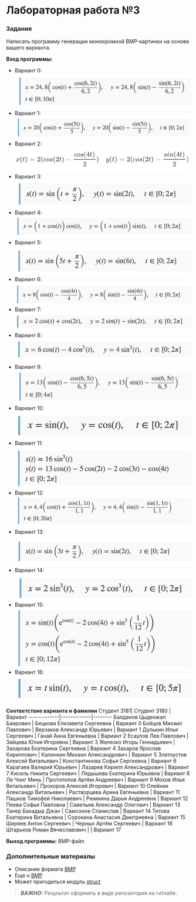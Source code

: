 # Лабораторная работа  №3

### Задание
Написать программу генерации монохромной BMP-картинки на основе вашего варианта.

**Вход программы:**
* Вариант 0: ![task0](./tasks/task0.png)
* Вариант 1: ![task1](./tasks/task1.png)
* Вариант 2: ![task2](./tasks/task2.png)
* Вариант 3: ![task3](./tasks/task3.png)
* Вариант 4: ![task4](./tasks/task4.png)
* Вариант 5: ![task5](./tasks/task5.png)
* Вариант 6: ![task6](./tasks/task6.png)
* Вариант 7: ![task7](./tasks/task7.png)
* Вариант 8: ![task8](./tasks/task8.png)
* Вариант 9: ![task9](./tasks/task9.png)
* Вариант 10: ![task10](./tasks/task10.png)
* Вариант 11: ![task11](./tasks/task11.png)
* Вариант 12: ![task12](./tasks/task12.png)
* Вариант 13: ![task13](./tasks/task13.png)
* Вариант 14: ![task11](./tasks/task14.png)
* Вариант 15: ![task11](./tasks/task15.png)
* Вариант 16: ![task16](./tasks/task16.png)

**Соответствие варианта и фамилии**
Студент 3181| Студент 3180 |Вариант
-------------|-------------|--------
Балданов Цыденжап Баирович	|	Бецкова Елизавета Сергеевна	|	Вариант 0
Бойцов Михаил Павлович	|	Верзаков Александр Юрьевич	|	Вариант 1
Дулькин Илья Сергеевич	|	Ганай Анна Евгеньевна	|	Вариант 2
Есаулов Лев Павлович	|	Зайцева Юлия Игоревна	|	Вариант 3
Железко Игорь Геннадьевич	|	Захарова Екатерина Сергеевна	|	Вариант 4
Захаров Ярослав Кириллович	|	Калинкин Михаил Александрович	|	Вариант 5
Златоустов Алексей Витальевич	|	Константинова Софья Сергеевна	|	Вариант 6
Карагаев Валерий Юрьевич	|	Лазарев Кирилл Александрович	|	Вариант 7
Кисель Никита Сергеевич	|	Лядышева Екатерина Юрьевна	|	Вариант 8
Ле Чонг Минь	|	Протопопов Артём Андреевич	|	Вариант 9
Мохов Илья Витальевич	|	Прохоров Алексей Игоревич	|	Вариант 10
Олейник Александр Витальевич	|	Растворцева Арина Евгеньевна	|	Вариант 11
Пашков Тимофей Николаевич	|	Рюмкина Дарья Андреевна	|	Вариант 12
Пеева Софья Павловна	|	Савельев Александр Олегович	|	Вариант 13
Танер Бахадыр Джан	|	Самсонов Станислав	|	Вариант 14
Титова Екатерина Витальевна	|	Сорокина Анастасия Дмитриевна	|	Вариант 15
Ширяев Антон Сергеевич	|	Черных Артём Сергеевич	|	Вариант 16
Штарьков Роман Вячеславович	|		|	Вариант 17

**Выход программы:**
BMP-файл

### Дополнительные материалы
* Описание формата [BMP](https://ru.wikipedia.org/wiki/BMP)
* Еще о [BMP](https://medium.com/sysf/bits-to-bitmaps-a-simple-walkthrough-of-bmp-image-format-765dc6857393)
* Может пригодиться модуль [struct](https://docs.python.org/3/library/struct.html)

> **_ВАЖНО:_**
Результат оформить в виде репозитория на гитхабе.